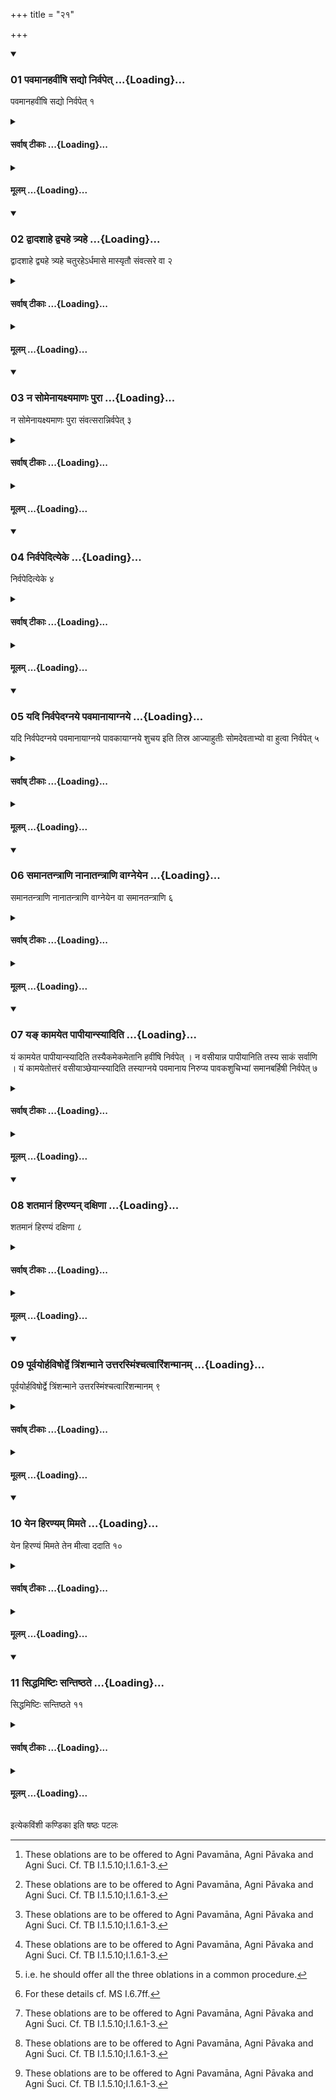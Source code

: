 +++
title = "२१"

+++

<div class="js_include" includetitle="true" newlevelforh1="3" unfilled url="/vedAH_yajuH/taittirIyam/sUtram/ApastambaH/shrautam/vishvAsa-prastutiH/05/21/01_pavamAnahavIMShi_sadyo_nirvapet.md">
<details open><summary><h3>01 पवमानहवींषि सद्यो निर्वपेत् ...{Loading}...</h3></summary>

पवमानहवींषि सद्यो निर्वपेत् १
</details>
</div>
<div class="js_include collapsed" newlevelforh1="4" title="सर्वाष् टीकाः" unfilled url="/vedAH_yajuH/taittirIyam/sUtram/ApastambaH/shrautam/sarvASh_TIkAH/05/21/01_pavamAnahavIMShi_sadyo_nirvapet.md">
<details><summary><h4>सर्वाष् टीकाः ...{Loading}...</h4></summary>
<details><summary>थिते</summary>

1. On the same day (the Adhvaryu) pours out the material for the sacrificial oblations called Pavamānahavīṁṣi.[^1]  

[^1]: These oblations are to be offered to Agni Pavamāna, Agni Pāvaka and Agni Śuci. Cf. TB I.1.5.10;I.1.6.1-3.
</details>
</details>
</div>
<div class="js_include collapsed" newlevelforh1="4" title="मूलम्" unfilled url="/vedAH_yajuH/taittirIyam/sUtram/ApastambaH/shrautam/mUlam/05/21/01_pavamAnahavIMShi_sadyo_nirvapet.md">
<details><summary><h4>मूलम् ...{Loading}...</h4></summary>

पवमानहवींषि सद्यो निर्वपेत् १
</details>
</div>
<div class="js_include" includetitle="true" newlevelforh1="3" unfilled url="/vedAH_yajuH/taittirIyam/sUtram/ApastambaH/shrautam/vishvAsa-prastutiH/05/21/02_dvAdashAhe_dvyahe_tryahe.md">
<details open><summary><h3>02 द्वादशाहे द्व्यहे त्र्यहे ...{Loading}...</h3></summary>

द्वादशाहे द्व्यहे त्र्यहे चतुरहेऽर्धमासे मास्यृतौ संवत्सरे वा २
</details>
</div>
<div class="js_include collapsed" newlevelforh1="4" title="सर्वाष् टीकाः" unfilled url="/vedAH_yajuH/taittirIyam/sUtram/ApastambaH/shrautam/sarvASh_TIkAH/05/21/02_dvAdashAhe_dvyahe_tryahe.md">
<details><summary><h4>सर्वाष् टीकाः ...{Loading}...</h4></summary>
<details><summary>थिते</summary>

2. Or he may do so after twelve days,[^1] two days, three ways, four days, half a month, one month, one season, or one year.  

[^1]: Cf. TB I.1.6.7; cp. also KS VIII.8.
</details>
</details>
</div>
<div class="js_include collapsed" newlevelforh1="4" title="मूलम्" unfilled url="/vedAH_yajuH/taittirIyam/sUtram/ApastambaH/shrautam/mUlam/05/21/02_dvAdashAhe_dvyahe_tryahe.md">
<details><summary><h4>मूलम् ...{Loading}...</h4></summary>

द्वादशाहे द्व्यहे त्र्यहे चतुरहेऽर्धमासे मास्यृतौ संवत्सरे वा २
</details>
</div>
<div class="js_include" includetitle="true" newlevelforh1="3" unfilled url="/vedAH_yajuH/taittirIyam/sUtram/ApastambaH/shrautam/vishvAsa-prastutiH/05/21/03_na_somenAyaxyamANaH_purA.md">
<details open><summary><h3>03 न सोमेनायक्ष्यमाणः पुरा ...{Loading}...</h3></summary>

न सोमेनायक्ष्यमाणः पुरा संवत्सरान्निर्वपेत् ३
</details>
</div>
<div class="js_include collapsed" newlevelforh1="4" title="सर्वाष् टीकाः" unfilled url="/vedAH_yajuH/taittirIyam/sUtram/ApastambaH/shrautam/sarvASh_TIkAH/05/21/03_na_somenAyaxyamANaH_purA.md">
<details><summary><h4>सर्वाष् टीकाः ...{Loading}...</h4></summary>
<details><summary>थिते</summary>

3. A (sacrificer who) is not going to perform a Soma sacrifice should not pour out the material (for the above- mentioned offering) before one year.[^1]  

[^1]: Cf. MS I.6.10.
</details>
</details>
</div>
<div class="js_include collapsed" newlevelforh1="4" title="मूलम्" unfilled url="/vedAH_yajuH/taittirIyam/sUtram/ApastambaH/shrautam/mUlam/05/21/03_na_somenAyaxyamANaH_purA.md">
<details><summary><h4>मूलम् ...{Loading}...</h4></summary>

न सोमेनायक्ष्यमाणः पुरा संवत्सरान्निर्वपेत् ३
</details>
</div>
<div class="js_include" includetitle="true" newlevelforh1="3" unfilled url="/vedAH_yajuH/taittirIyam/sUtram/ApastambaH/shrautam/vishvAsa-prastutiH/05/21/04_nirvapedityeke.md">
<details open><summary><h3>04 निर्वपेदित्येके ...{Loading}...</h3></summary>

निर्वपेदित्येके ४
</details>
</div>
<div class="js_include collapsed" newlevelforh1="4" title="सर्वाष् टीकाः" unfilled url="/vedAH_yajuH/taittirIyam/sUtram/ApastambaH/shrautam/sarvASh_TIkAH/05/21/04_nirvapedityeke.md">
<details><summary><h4>सर्वाष् टीकाः ...{Loading}...</h4></summary>
<details><summary>थिते</summary>

4. According to some (ritualists) he (also) may pour out (i.e. perform the above-mentioned offering).
</details>
</details>
</div>
<div class="js_include collapsed" newlevelforh1="4" title="मूलम्" unfilled url="/vedAH_yajuH/taittirIyam/sUtram/ApastambaH/shrautam/mUlam/05/21/04_nirvapedityeke.md">
<details><summary><h4>मूलम् ...{Loading}...</h4></summary>

निर्वपेदित्येके ४
</details>
</div>
<div class="js_include" includetitle="true" newlevelforh1="3" unfilled url="/vedAH_yajuH/taittirIyam/sUtram/ApastambaH/shrautam/vishvAsa-prastutiH/05/21/05_yadi_nirvapedagnaye_pavamAnAyAgnaye.md">
<details open><summary><h3>05 यदि निर्वपेदग्नये पवमानायाग्नये ...{Loading}...</h3></summary>

यदि निर्वपेदग्नये पवमानायाग्नये पावकायाग्नये शुचय इति तिस्र आज्याहुतीः सोमदेवताभ्यो वा हुत्वा निर्वपेत् ५
</details>
</div>
<div class="js_include collapsed" newlevelforh1="4" title="सर्वाष् टीकाः" unfilled url="/vedAH_yajuH/taittirIyam/sUtram/ApastambaH/shrautam/sarvASh_TIkAH/05/21/05_yadi_nirvapedagnaye_pavamAnAyAgnaye.md">
<details><summary><h4>सर्वाष् टीकाः ...{Loading}...</h4></summary>
<details><summary>थिते</summary>

5. If he pours out (i.e. performs the offering) having offered three libations of ghee to Agni Pavanāna, Agni Pāvaka and Agni Śuci or to the Soma-deities.
</details>
</details>
</div>
<div class="js_include collapsed" newlevelforh1="4" title="मूलम्" unfilled url="/vedAH_yajuH/taittirIyam/sUtram/ApastambaH/shrautam/mUlam/05/21/05_yadi_nirvapedagnaye_pavamAnAyAgnaye.md">
<details><summary><h4>मूलम् ...{Loading}...</h4></summary>

यदि निर्वपेदग्नये पवमानायाग्नये पावकायाग्नये शुचय इति तिस्र आज्याहुतीः सोमदेवताभ्यो वा हुत्वा निर्वपेत् ५
</details>
</div>
<div class="js_include" includetitle="true" newlevelforh1="3" unfilled url="/vedAH_yajuH/taittirIyam/sUtram/ApastambaH/shrautam/vishvAsa-prastutiH/05/21/06_samAnatantrANi_nAnAtantrANi_vAgneyena.md">
<details open><summary><h3>06 समानतन्त्राणि नानातन्त्राणि वाग्नेयेन ...{Loading}...</h3></summary>

समानतन्त्राणि नानातन्त्राणि वाग्नेयेन वा समानतन्त्राणि ६
</details>
</div>
<div class="js_include collapsed" newlevelforh1="4" title="सर्वाष् टीकाः" unfilled url="/vedAH_yajuH/taittirIyam/sUtram/ApastambaH/shrautam/sarvASh_TIkAH/05/21/06_samAnatantrANi_nAnAtantrANi_vAgneyena.md">
<details><summary><h4>सर्वाष् टीकाः ...{Loading}...</h4></summary>
<details><summary>थिते</summary>

6. The oblations viz. Pavamānahaviṁṣi should be per formed in a common procedure, or with different procedures (for each one of them) or with a common procedure with that of the sacrificial bread to Agni.
</details>
</details>
</div>
<div class="js_include collapsed" newlevelforh1="4" title="मूलम्" unfilled url="/vedAH_yajuH/taittirIyam/sUtram/ApastambaH/shrautam/mUlam/05/21/06_samAnatantrANi_nAnAtantrANi_vAgneyena.md">
<details><summary><h4>मूलम् ...{Loading}...</h4></summary>

समानतन्त्राणि नानातन्त्राणि वाग्नेयेन वा समानतन्त्राणि ६
</details>
</div>
<div class="js_include" includetitle="true" newlevelforh1="3" unfilled url="/vedAH_yajuH/taittirIyam/sUtram/ApastambaH/shrautam/vishvAsa-prastutiH/05/21/07_ya~N_kAmayeta_pApIyAnsyAditi.md">
<details open><summary><h3>07 यङ् कामयेत पापीयान्स्यादिति ...{Loading}...</h3></summary>

यं कामयेत पापीयान्स्यादिति तस्यैकमेकमेतानि हवींषि निर्वपेत् । न वसीयान्न पापीयानिति तस्य साकं सर्वाणि । यं कामयेतोत्तरं वसीयाञ्छेयान्स्यादिति तस्याग्नये पवमानाय निरुप्य पावकशुचिभ्यां समानबर्हिषी निर्वपेत् ७
</details>
</div>
<div class="js_include collapsed" newlevelforh1="4" title="सर्वाष् टीकाः" unfilled url="/vedAH_yajuH/taittirIyam/sUtram/ApastambaH/shrautam/sarvASh_TIkAH/05/21/07_ya~N_kAmayeta_pApIyAnsyAditi.md">
<details><summary><h4>सर्वाष् टीकाः ...{Loading}...</h4></summary>
<details><summary>थिते</summary>

7. In the case of a (sacrificer) about whom (the Adhvaryu) desires, “May he be poorer” for him he should pour out the material of these oblations one by one;[^1] In the case of a (sacrificer) (about whom the Adhvaryu desires) “May he not be richer, not poorer”, for him (he should pour out) all the materials together;[^2] (In the case of a sacrificer) about whom (the Adhvaryu desires) “May he be richer, better in future” for him, having poured out material for Agni Pavamāna, he should pour out the materials for Agni Pāvaka and Agni Śuci (for the offering to be performed) on a common Barhis (i.e. in a common procedure).[^3]   

[^1]: i.e. he should offer the three oblations each separately.  

[^2]: i.e. he should offer all the three oblations in a common procedure.  

[^3]: For these details cf. MS I.6.7ff.
</details>
</details>
</div>
<div class="js_include collapsed" newlevelforh1="4" title="मूलम्" unfilled url="/vedAH_yajuH/taittirIyam/sUtram/ApastambaH/shrautam/mUlam/05/21/07_ya~N_kAmayeta_pApIyAnsyAditi.md">
<details><summary><h4>मूलम् ...{Loading}...</h4></summary>

यं कामयेत पापीयान्स्यादिति तस्यैकमेकमेतानि हवींषि निर्वपेत् । न वसीयान्न पापीयानिति तस्य साकं सर्वाणि । यं कामयेतोत्तरं वसीयाञ्छेयान्स्यादिति तस्याग्नये पवमानाय निरुप्य पावकशुचिभ्यां समानबर्हिषी निर्वपेत् ७
</details>
</div>
<div class="js_include" includetitle="true" newlevelforh1="3" unfilled url="/vedAH_yajuH/taittirIyam/sUtram/ApastambaH/shrautam/vishvAsa-prastutiH/05/21/08_shatamAnaM_hiraNyan_daxiNA.md">
<details open><summary><h3>08 शतमानं हिरण्यन् दक्षिणा ...{Loading}...</h3></summary>

शतमानं हिरण्यं दक्षिणा ८
</details>
</div>
<div class="js_include collapsed" newlevelforh1="4" title="सर्वाष् टीकाः" unfilled url="/vedAH_yajuH/taittirIyam/sUtram/ApastambaH/shrautam/sarvASh_TIkAH/05/21/08_shatamAnaM_hiraNyan_daxiNA.md">
<details><summary><h4>सर्वाष् टीकाः ...{Loading}...</h4></summary>
<details><summary>थिते</summary>

8. Gold weighing hundred Mānas (should be given)[^1] as a gift for this offering.  

[^1]: Māna=Guñjā-fruit used for weighing gold.
</details>
</details>
</div>
<div class="js_include collapsed" newlevelforh1="4" title="मूलम्" unfilled url="/vedAH_yajuH/taittirIyam/sUtram/ApastambaH/shrautam/mUlam/05/21/08_shatamAnaM_hiraNyan_daxiNA.md">
<details><summary><h4>मूलम् ...{Loading}...</h4></summary>

शतमानं हिरण्यं दक्षिणा ८
</details>
</div>
<div class="js_include" includetitle="true" newlevelforh1="3" unfilled url="/vedAH_yajuH/taittirIyam/sUtram/ApastambaH/shrautam/vishvAsa-prastutiH/05/21/09_pUrvayorhaviShordve_triMshanmAne_uttarasmiMshchatvAriMshanmAnam.md">
<details open><summary><h3>09 पूर्वयोर्हविषोर्द्वे त्रिंशन्माने उत्तरस्मिंश्चत्वारिंशन्मानम् ...{Loading}...</h3></summary>

पूर्वयोर्हविषोर्द्वे त्रिंशन्माने उत्तरस्मिंश्चत्वारिंशन्मानम् ९
</details>
</div>
<div class="js_include collapsed" newlevelforh1="4" title="सर्वाष् टीकाः" unfilled url="/vedAH_yajuH/taittirIyam/sUtram/ApastambaH/shrautam/sarvASh_TIkAH/05/21/09_pUrvayorhaviShordve_triMshanmAne_uttarasmiMshchatvAriMshanmAnam.md">
<details><summary><h4>सर्वाष् टीकाः ...{Loading}...</h4></summary>
<details><summary>थिते</summary>

9. In the first two oblations two golden pieces of thirty Mānas each; in the next one golden piece of forty Mānas should be given.[^1]  

[^1]: For Sūtras 8-9, cf. MS 1.6.4.; cp. KS VII.5.
</details>
</details>
</div>
<div class="js_include collapsed" newlevelforh1="4" title="मूलम्" unfilled url="/vedAH_yajuH/taittirIyam/sUtram/ApastambaH/shrautam/mUlam/05/21/09_pUrvayorhaviShordve_triMshanmAne_uttarasmiMshchatvAriMshanmAnam.md">
<details><summary><h4>मूलम् ...{Loading}...</h4></summary>

पूर्वयोर्हविषोर्द्वे त्रिंशन्माने उत्तरस्मिंश्चत्वारिंशन्मानम् ९
</details>
</div>
<div class="js_include" includetitle="true" newlevelforh1="3" unfilled url="/vedAH_yajuH/taittirIyam/sUtram/ApastambaH/shrautam/vishvAsa-prastutiH/05/21/10_yena_hiraNyam_mimate.md">
<details open><summary><h3>10 येन हिरण्यम् मिमते ...{Loading}...</h3></summary>

येन हिरण्यं मिमते तेन मीत्वा ददाति १०
</details>
</div>
<div class="js_include collapsed" newlevelforh1="4" title="सर्वाष् टीकाः" unfilled url="/vedAH_yajuH/taittirIyam/sUtram/ApastambaH/shrautam/sarvASh_TIkAH/05/21/10_yena_hiraNyam_mimate.md">
<details><summary><h4>सर्वाष् टीकाः ...{Loading}...</h4></summary>
<details><summary>थिते</summary>

10. Having measured the gold with that weight with which (the merchants) measure it, (the sacrificer) gives it.
</details>
</details>
</div>
<div class="js_include collapsed" newlevelforh1="4" title="मूलम्" unfilled url="/vedAH_yajuH/taittirIyam/sUtram/ApastambaH/shrautam/mUlam/05/21/10_yena_hiraNyam_mimate.md">
<details><summary><h4>मूलम् ...{Loading}...</h4></summary>

येन हिरण्यं मिमते तेन मीत्वा ददाति १०
</details>
</div>
<div class="js_include" includetitle="true" newlevelforh1="3" unfilled url="/vedAH_yajuH/taittirIyam/sUtram/ApastambaH/shrautam/vishvAsa-prastutiH/05/21/11_siddhamiShTiH_santiShThate.md">
<details open><summary><h3>11 सिद्धमिष्टिः सन्तिष्ठते ...{Loading}...</h3></summary>

सिद्धमिष्टिः सन्तिष्ठते ११
</details>
</div>
<div class="js_include collapsed" newlevelforh1="4" title="सर्वाष् टीकाः" unfilled url="/vedAH_yajuH/taittirIyam/sUtram/ApastambaH/shrautam/sarvASh_TIkAH/05/21/11_siddhamiShTiH_santiShThate.md">
<details><summary><h4>सर्वाष् टीकाः ...{Loading}...</h4></summary>
<details><summary>थिते</summary>

11. The offering stands completely established[^1] in the usual manner.  

[^1]: Concluded.
</details>
</details>
</div>
<div class="js_include collapsed" newlevelforh1="4" title="मूलम्" unfilled url="/vedAH_yajuH/taittirIyam/sUtram/ApastambaH/shrautam/mUlam/05/21/11_siddhamiShTiH_santiShThate.md">
<details><summary><h4>मूलम् ...{Loading}...</h4></summary>

सिद्धमिष्टिः सन्तिष्ठते ११
</details>
</div>

  
इत्येकविंशी कण्डिका 
इति षष्ठः पटलः

